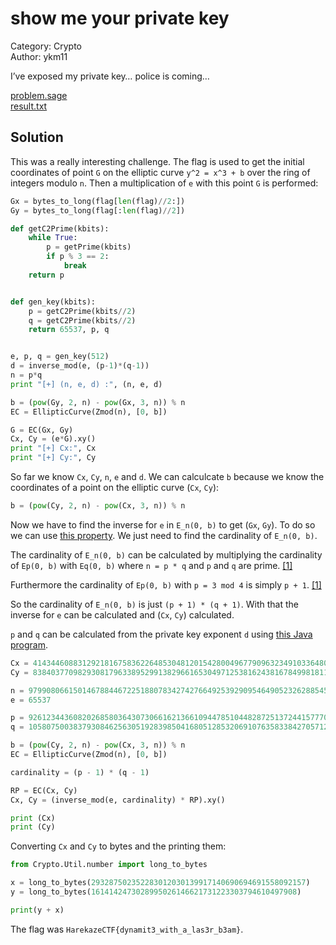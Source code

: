 # show me your private key

Category: Crypto<br/>
Author: ykm11

I’ve exposed my private key… police is coming…

[problem.sage](problem.sage)<br/>
[result.txt](result.txt)

## Solution

This was a really interesting challenge. The flag is used to get the initial coordinates of point `G` on the elliptic curve `y^2 =
x^3 + b` over the ring of integers modulo `n`. Then a multiplication of `e` with this point `G` is performed:

```python
Gx = bytes_to_long(flag[len(flag)//2:])
Gy = bytes_to_long(flag[:len(flag)//2])

def getC2Prime(kbits):
    while True:
        p = getPrime(kbits)
        if p % 3 == 2:
            break
    return p


def gen_key(kbits):
    p = getC2Prime(kbits//2)
    q = getC2Prime(kbits//2)
    return 65537, p, q


e, p, q = gen_key(512)
d = inverse_mod(e, (p-1)*(q-1))
n = p*q
print "[+] (n, e, d) :", (n, e, d)

b = (pow(Gy, 2, n) - pow(Gx, 3, n)) % n
EC = EllipticCurve(Zmod(n), [0, b])

G = EC(Gx, Gy)
Cx, Cy = (e*G).xy()
print "[+] Cx:", Cx
print "[+] Cy:", Cy
```

So far we know `Cx`, `Cy`, `n`, `e` and `d`. We can calculcate `b` because we know the coordinates of a point on the
elliptic curve (`Cx`, `Cy`): 

```python
b = (pow(Cy, 2, n) - pow(Cx, 3, n)) % n
```

Now we have to find the inverse for `e` in `E_n(0, b)` to get (`Gx`, `Gy`). To do so we can use [this
property](https://math.stackexchange.com/questions/348262/inverse-scalar-multiplication-of-a-point-over-elliptic-curve#answer-348269).
We just need to find the cardinality of `E_n(0, b)`.

The cardinality of `E_n(0, b)` can be calculated by multiplying the cardinality of 
`Ep(0, b)` with `Eq(0, b)` where `n = p * q` and `p` and `q` are prime.
[[1]](https://link.springer.com/content/pdf/10.1007/3-540-46766-1_20.pdf)

Furthermore the cardinality of `Ep(0, b)` with `p = 3 mod 4` is simply `p + 1`.
[[1]](https://link.springer.com/content/pdf/10.1007/3-540-46766-1_20.pdf)

So the cardinality of `E_n(0, b)` is just `(p + 1) * (q + 1)`.
With that the inverse for `e` can be calculated and (`Cx`, `Cy`) calculated.

`p` and `q` can be calculated from the private key exponent `d` using [this Java
program](https://stackoverflow.com/questions/2921406/calculate-primes-p-and-q-from-private-exponent-d-public-exponent-e-and-the#answer-28299742).

```python
Cx = 4143446088312921816758362264853048120154280049677909632349103364802575463576509561464947871773793787896063253331418475283720886100034333135184249344102365
Cy = 8384037709829308179633895299138296616530497125381624381678499818112417287445046103971322133573513084823937517071462947639275474462359445732327289575301489

n = 9799080661501467884467225188078342742766492539290954649052326288545249523485259554498055327101620585612049935019772095457875188392850174807669467113561703
e = 65537

p = 92612344360820268580364307306616213661094478510448287251372441577708991857811
q = 105807500383793084625630519283985041680512853206910763583384270571251151476573

b = (pow(Cy, 2, n) - pow(Cx, 3, n)) % n
EC = EllipticCurve(Zmod(n), [0, b])

cardinality = (p - 1) * (q - 1)

RP = EC(Cx, Cy)
Cx, Cy = (inverse_mod(e, cardinality) * RP).xy()

print (Cx)
print (Cy)
```

Converting `Cx` and `Cy` to bytes and the printing them:

```python
from Crypto.Util.number import long_to_bytes

x = long_to_bytes(293287502352283012030139917140690694691558092157)
y = long_to_bytes(1614142473028995026146621731223303794610497908)

print(y + x)
```

The flag was `HarekazeCTF{dynamit3_with_a_las3r_b3am}`.
